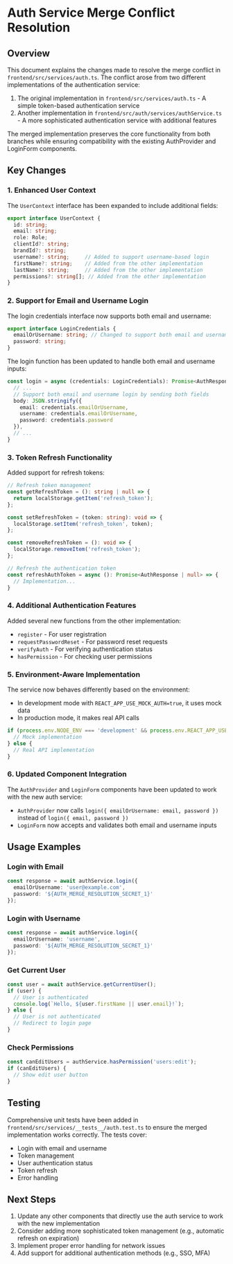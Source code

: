 # Auth Service Merge Conflict Resolution

## Overview

This document explains the changes made to resolve the merge conflict in `frontend/src/services/auth.ts`. The conflict arose from two different implementations of the authentication service:

1. The original implementation in `frontend/src/services/auth.ts` - A simple token-based authentication service
2. Another implementation in `frontend/src/auth/services/authService.ts` - A more sophisticated authentication service with additional features

The merged implementation preserves the core functionality from both branches while ensuring compatibility with the existing AuthProvider and LoginForm components.

## Key Changes

### 1. Enhanced User Context

The `UserContext` interface has been expanded to include additional fields:

```typescript
export interface UserContext {
  id: string;
  email: string;
  role: Role;
  clientId?: string;
  brandId?: string;
  username?: string;     // Added to support username-based login
  firstName?: string;    // Added from the other implementation
  lastName?: string;     // Added from the other implementation
  permissions?: string[]; // Added from the other implementation
}
```

### 2. Support for Email and Username Login

The login credentials interface now supports both email and username:

```typescript
export interface LoginCredentials {
  emailOrUsername: string; // Changed to support both email and username
  password: string;
}
```

The login function has been updated to handle both email and username inputs:

```typescript
const login = async (credentials: LoginCredentials): Promise<AuthResponse> => {
  // ...
  // Support both email and username login by sending both fields
  body: JSON.stringify({
    email: credentials.emailOrUsername,
    username: credentials.emailOrUsername,
    password: credentials.password
  }),
  // ...
}
```

### 3. Token Refresh Functionality

Added support for refresh tokens:

```typescript
// Refresh token management
const getRefreshToken = (): string | null => {
  return localStorage.getItem('refresh_token');
};

const setRefreshToken = (token: string): void => {
  localStorage.setItem('refresh_token', token);
};

const removeRefreshToken = (): void => {
  localStorage.removeItem('refresh_token');
};

// Refresh the authentication token
const refreshAuthToken = async (): Promise<AuthResponse | null> => {
  // Implementation...
}
```

### 4. Additional Authentication Features

Added several new functions from the other implementation:

- `register` - For user registration
- `requestPasswordReset` - For password reset requests
- `verifyAuth` - For verifying authentication status
- `hasPermission` - For checking user permissions

### 5. Environment-Aware Implementation

The service now behaves differently based on the environment:

- In development mode with `REACT_APP_USE_MOCK_AUTH=true`, it uses mock data
- In production mode, it makes real API calls

```typescript
if (process.env.NODE_ENV === 'development' && process.env.REACT_APP_USE_MOCK_AUTH === 'true') {
  // Mock implementation
} else {
  // Real API implementation
}
```

### 6. Updated Component Integration

The `AuthProvider` and `LoginForm` components have been updated to work with the new auth service:

- `AuthProvider` now calls `login({ emailOrUsername: email, password })` instead of `login({ email, password })`
- `LoginForm` now accepts and validates both email and username inputs

## Usage Examples

### Login with Email

```typescript
const response = await authService.login({
  emailOrUsername: 'user@example.com',
  password: '${AUTH_MERGE_RESOLUTION_SECRET_1}'
});
```

### Login with Username

```typescript
const response = await authService.login({
  emailOrUsername: 'username',
  password: '${AUTH_MERGE_RESOLUTION_SECRET_1}'
});
```

### Get Current User

```typescript
const user = await authService.getCurrentUser();
if (user) {
  // User is authenticated
  console.log(`Hello, ${user.firstName || user.email}!`);
} else {
  // User is not authenticated
  // Redirect to login page
}
```

### Check Permissions

```typescript
const canEditUsers = authService.hasPermission('users:edit');
if (canEditUsers) {
  // Show edit user button
}
```

## Testing

Comprehensive unit tests have been added in `frontend/src/services/__tests__/auth.test.ts` to ensure the merged implementation works correctly. The tests cover:

- Login with email and username
- Token management
- User authentication status
- Token refresh
- Error handling

## Next Steps

1. Update any other components that directly use the auth service to work with the new implementation
2. Consider adding more sophisticated token management (e.g., automatic refresh on expiration)
3. Implement proper error handling for network issues
4. Add support for additional authentication methods (e.g., SSO, MFA)
